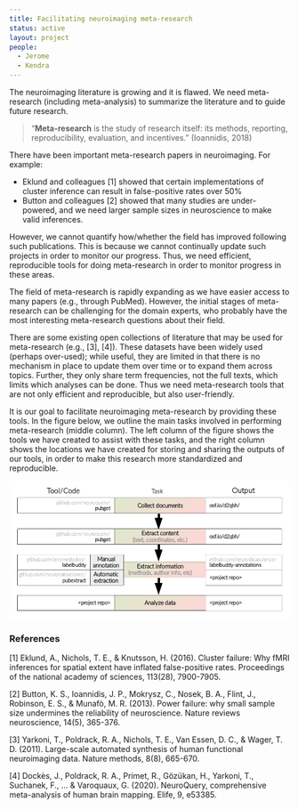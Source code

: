 ```yaml
---
title: Facilitating neuroimaging meta-research
status: active
layout: project
people:
  - Jerome
  - Kendra
---
```


The neuroimaging literature is growing and it is flawed.
We need meta-research (including meta-analysis) to summarize the literature and to guide future research.

> “**Meta-research** is the study of research itself: its methods, reporting, reproducibility, evaluation, and incentives.” (Ioannidis, 2018)

There have been important meta-research papers in neuroimaging. For example:

- Eklund and colleagues [1] showed that certain implementations of cluster inference can result in false-positive rates over 50%
- Button and colleagues [2] showed that many studies are under-powered, and we need larger sample sizes in neuroscience to make valid inferences.

However, we cannot quantify how/whether the field has improved following such publications.
This is because we cannot continually update such projects in order to monitor our progress.
Thus, we need efficient, reproducible tools for doing meta-research in order to monitor progress in these areas.

The field of meta-research is rapidly expanding as we have easier access to many papers (e.g., through PubMed).
However, the initial stages of meta-research can be challenging for the domain experts, who probably have the most interesting meta-research questions about their field.

<!-- These projects involve using APIs to collect documents, and then extracting the needed content from large amounts of text and metadata, in various formats. -->

There are some existing open collections of literature that may be used for meta-research (e.g., [3], [4]).
These datasets have been widely used (perhaps over-used); while useful, they are limited in that there is no mechanism in place to update them over time or to expand them across topics.
Further, they only share term frequencies, not the full texts, which limits which analyses can be done.
Thus we need meta-research tools that are not only efficient and reproducible, but also user-friendly.

It is our goal to facilitate neuroimaging meta-research by providing these tools.
In the figure below, we outline the main tasks involved in performing meta-research (middle column).
The left column of the figure shows the tools we have created to assist with these tasks, and the right column shows the locations we have created for storing and sharing the outputs of our tools, in order to make this research more standardized and reproducible.

<!-- The last task, "Analyze data", is what most researchers are interested in doing.
But the majority of time in these projects is spent on the previous steps, unless open datasets are used. -->

![meta-research-workflow](../img/other/meta-research-workflow.png)

### References

[1] Eklund, A., Nichols, T. E., & Knutsson, H. (2016). Cluster failure: Why fMRI inferences for spatial extent have inflated false-positive rates. Proceedings of the national academy of sciences, 113(28), 7900-7905.

[2] Button, K. S., Ioannidis, J. P., Mokrysz, C., Nosek, B. A., Flint, J., Robinson, E. S., & Munafò, M. R. (2013). Power failure: why small sample size undermines the reliability of neuroscience. Nature reviews neuroscience, 14(5), 365-376.

[3] Yarkoni, T., Poldrack, R. A., Nichols, T. E., Van Essen, D. C., & Wager, T. D. (2011). Large-scale automated synthesis of human functional neuroimaging data. Nature methods, 8(8), 665-670.

[4] Dockès, J., Poldrack, R. A., Primet, R., Gözükan, H., Yarkoni, T., Suchanek, F., ... & Varoquaux, G. (2020). NeuroQuery, comprehensive meta-analysis of human brain mapping. Elife, 9, e53385.
